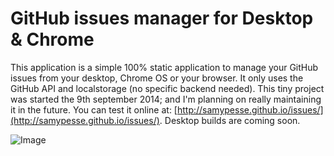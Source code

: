 # GitHub issues manager for Desktop & Chrome

This application is a simple 100% static application to manage your GitHub issues from your desktop, Chrome OS or your browser. It only uses the GitHub API and localstorage (no specific backend needed). This tiny project was started the 9th september 2014; and I'm planning on really maintaining it in the future. You can test it online at: [http://samypesse.github.io/issues/](http://samypesse.github.io/issues/). Desktop builds are coming soon.

![Image](https://raw.github.com/SamyPesse/issues/master/preview.png)
